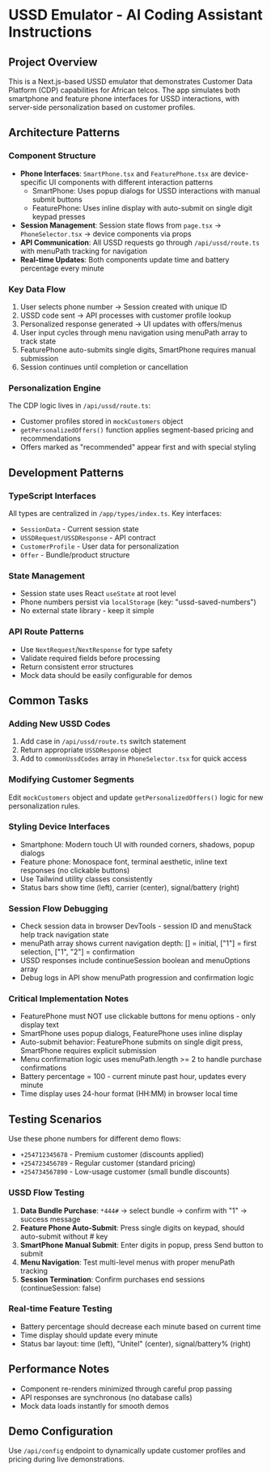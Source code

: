 # USSD Emulator - AI Coding Assistant Instructions

## Project Overview

This is a Next.js-based USSD emulator that demonstrates Customer Data Platform (CDP) capabilities for African telcos. The app simulates both smartphone and feature phone interfaces for USSD interactions, with server-side personalization based on customer profiles.

## Architecture Patterns

### Component Structure

- **Phone Interfaces**: `SmartPhone.tsx` and `FeaturePhone.tsx` are device-specific UI components with different interaction patterns
  - SmartPhone: Uses popup dialogs for USSD interactions with manual submit buttons
  - FeaturePhone: Uses inline display with auto-submit on single digit keypad presses
- **Session Management**: Session state flows from `page.tsx` → `PhoneSelector.tsx` → device components via props
- **API Communication**: All USSD requests go through `/api/ussd/route.ts` with menuPath tracking for navigation
- **Real-time Updates**: Both components update time and battery percentage every minute

### Key Data Flow

1. User selects phone number → Session created with unique ID
2. USSD code sent → API processes with customer profile lookup
3. Personalized response generated → UI updates with offers/menus
4. User input cycles through menu navigation using menuPath array to track state
5. FeaturePhone auto-submits single digits, SmartPhone requires manual submission
6. Session continues until completion or cancellation

### Personalization Engine

The CDP logic lives in `/api/ussd/route.ts`:

- Customer profiles stored in `mockCustomers` object
- `getPersonalizedOffers()` function applies segment-based pricing and recommendations
- Offers marked as "recommended" appear first and with special styling

## Development Patterns

### TypeScript Interfaces

All types are centralized in `/app/types/index.ts`. Key interfaces:

- `SessionData` - Current session state
- `USSDRequest/USSDResponse` - API contract
- `CustomerProfile` - User data for personalization
- `Offer` - Bundle/product structure

### State Management

- Session state uses React `useState` at root level
- Phone numbers persist via `localStorage` (key: "ussd-saved-numbers")
- No external state library - keep it simple

### API Route Patterns

- Use `NextRequest`/`NextResponse` for type safety
- Validate required fields before processing
- Return consistent error structures
- Mock data should be easily configurable for demos

## Common Tasks

### Adding New USSD Codes

1. Add case in `/api/ussd/route.ts` switch statement
2. Return appropriate `USSDResponse` object
3. Add to `commonUssdCodes` array in `PhoneSelector.tsx` for quick access

### Modifying Customer Segments

Edit `mockCustomers` object and update `getPersonalizedOffers()` logic for new personalization rules.

### Styling Device Interfaces

- Smartphone: Modern touch UI with rounded corners, shadows, popup dialogs
- Feature phone: Monospace font, terminal aesthetic, inline text responses (no clickable buttons)
- Use Tailwind utility classes consistently
- Status bars show time (left), carrier (center), signal/battery (right)

### Session Flow Debugging

- Check session data in browser DevTools - session ID and menuStack help track navigation state
- menuPath array shows current navigation depth: [] = initial, ["1"] = first selection, ["1", "2"] = confirmation
- USSD responses include continueSession boolean and menuOptions array
- Debug logs in API show menuPath progression and confirmation logic

### Critical Implementation Notes

- FeaturePhone must NOT use clickable buttons for menu options - only display text
- SmartPhone uses popup dialogs, FeaturePhone uses inline display
- Auto-submit behavior: FeaturePhone submits on single digit press, SmartPhone requires explicit submission
- Menu confirmation logic uses menuPath.length >= 2 to handle purchase confirmations
- Battery percentage = 100 - current minute past hour, updates every minute
- Time display uses 24-hour format (HH:MM) in browser local time

## Testing Scenarios

Use these phone numbers for different demo flows:

- `+254712345678` - Premium customer (discounts applied)
- `+254723456789` - Regular customer (standard pricing)
- `+254734567890` - Low-usage customer (small bundle discounts)

### USSD Flow Testing

1. **Data Bundle Purchase**: `*444#` → select bundle → confirm with "1" → success message
2. **Feature Phone Auto-Submit**: Press single digits on keypad, should auto-submit without # key
3. **SmartPhone Manual Submit**: Enter digits in popup, press Send button to submit
4. **Menu Navigation**: Test multi-level menus with proper menuPath tracking
5. **Session Termination**: Confirm purchases end sessions (continueSession: false)

### Real-time Feature Testing

- Battery percentage should decrease each minute based on current time
- Time display should update every minute
- Status bar layout: time (left), "Unitel" (center), signal/battery% (right)

## Performance Notes

- Component re-renders minimized through careful prop passing
- API responses are synchronous (no database calls)
- Mock data loads instantly for smooth demos

## Demo Configuration

Use `/api/config` endpoint to dynamically update customer profiles and pricing during live demonstrations.

